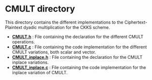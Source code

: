 # CMULT directory

This directory contains the different implementations to the Ciphertext-Plaintext dyadic multiplication for the CKKS scheme.


+ <strong><a href=CMULT.h>CMULT.h</a></strong> : File containing the declaration for the different CMULT operations.
+ <strong><a href=CMULT.c>CMULT.c</a></strong> : File containing the code implementation for the different CMULT variations, both scalar and vector.
+ <strong><a href=CMULT_inplace.h>CMULT_inplace.h</a></strong> : File containing the declaration for the CMULT inplace variations.
+ <strong><a href=CMULT_inplace.c>CMULT_inplace.c</a></strong> : File containing the code implementation for the inplace variation of CMULT.





